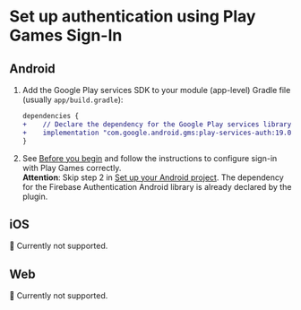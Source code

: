 # Set up authentication using Play Games Sign-In

## Android

1.  Add the Google Play services SDK to your module (app-level) Gradle file (usually `app/build.gradle`):
      ```diff
      dependencies {
      +    // Declare the dependency for the Google Play services library and specify its version
      +    implementation "com.google.android.gms:play-services-auth:19.0.0"
      }
      ```
1. See [Before you begin](https://firebase.google.com/docs/auth/android/play-games#before_you_begin) and follow the instructions to configure sign-in with Play Games correctly.  
   **Attention**: Skip step 2 in [Set up your Android project](https://firebase.google.com/docs/auth/android/play-games#set_up_your_android_project). The dependency for the Firebase Authentication Android library is already declared by the plugin.

## iOS

🚧 Currently not supported.

## Web

🚧 Currently not supported.
